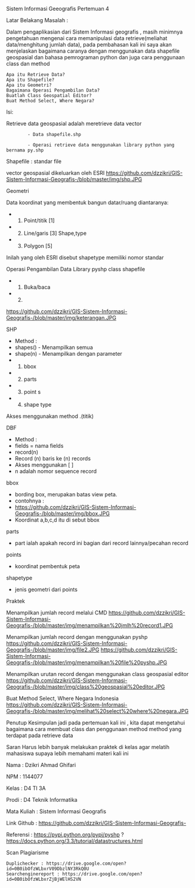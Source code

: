 Sistem Informasi Geeografis Pertemuan 4

Latar Belakang Masalah :

Dalam pengaplikasian dari Sistem Informasi geografis , masih minimnya pengetahuan mengenai cara memanipulasi data retrieve(meliahat data/menghitung jumlah data), pada pembahasan kali ini saya akan menjelaskan bagaimana caranya dengan menggunakan data shapefile geospasial dan bahasa pemrograman python dan juga cara penggunaan class dan method

    Apa itu Retrieve Data?
    Apa itu Shapefile?
    Apa itu Geometri?
    Bagaimana Operasi Pengambilan Data?
    Buatlah Class Geospatial Editor?
    Buat Method Select, Where Negara?

Isi:

Retrieve data geospasial adalah meretrieve data vector

            - Data shapefile.shp

            - Operasi retrieve data menggunakan library python yang bernama py.shp

Shapefile : standar file

vector geospasial dikeluarkan oleh ESRI
https://github.com/dzzikri/GIS-Sistem-Informasi-Geografis-/blob/master/img/shp.JPG


Geometri

Data koordinat yang membentuk bangun datar/ruang diantaranya:
* 1. Point/titik [1]
* 2. Line/garis [3] Shape,type
* 3. Polygon [5]

Inilah yang oleh ESRI disebut shapetype memiliki nomor standar


Operasi Pengambilan Data Library pyshp class shapefile
* 1. Buka/baca

* 2. 
https://github.com/dzzikri/GIS-Sistem-Informasi-Geografis-/blob/master/img/keterangan.JPG


SHP
* Method :
* shapes() - Menampilkan semua
* shape(n) - Menampilkan dengan parameter
* 1. bbox
* 2. parts
* 3. point s 
* 4. shape type

Akses menggunakan method .(titik)

 

DBF
* Method :
* fields = nama fields
* record(n)
* Record (n) baris ke (n) records
* Akses menggunakan [ ]
* n adalah nomor sequence record

 

bbox
* bording box, merupakan batas view peta.
* contohnya :
* https://github.com/dzzikri/GIS-Sistem-Informasi-Geografis-/blob/master/img/bbox.JPG
* Koordinat a,b,c,d itu di sebut bbox

parts
* part ialah apakah record ini bagian dari record lainnya/pecahan record

points
* koordinat pembentuk peta

shapetype
* jenis geometri dari points



Praktek

Menampilkan jumlah record melalui CMD
https://github.com/dzzikri/GIS-Sistem-Informasi-Geografis-/blob/master/img/menampilkan%20jmlh%20record1.JPG


Menampilkan jumlah record dengan menggunakan pyshp
https://github.com/dzzikri/GIS-Sistem-Informasi-Geografis-/blob/master/img/file2.JPG
https://github.com/dzzikri/GIS-Sistem-Informasi-Geografis-/blob/master/img/menampilkan%20file%20pyshp.JPG


Menampilkan urutan record dengan menggunakan class geospasial editor
https://github.com/dzzikri/GIS-Sistem-Informasi-Geografis-/blob/master/img/class%20geospasial%20editor.JPG


Buat Method Select, Where Negara Indonesia
https://github.com/dzzikri/GIS-Sistem-Informasi-Geografis-/blob/master/img/melihat%20select%20where%20negara.JPG



Penutup
Kesimpulan
jadi pada pertemuan kali ini , kita dapat mengetahui bagaimana cara membuat class dan penggunaan method method yang terdapat pada retrieve data

Saran
Harus lebih banyak melakukan praktek di kelas agar melatih mahasiswa supaya lebih memahami materi kali ini



Nama : Dzikri Ahmad Ghifari

NPM : 1144077

Kelas : D4 TI 3A

Prodi : D4 Teknik Informatika

Mata Kuliah : Sistem Informasi Geografis


Link Github : https://github.com/dzzikri/GIS-Sistem-Informasi-Geografis-


Referensi : https://pypi.python.org/pypi/pyshp ?
https://docs.python.org/3.3/tutorial/datastructures.html


Scan Plagiarisme

    Duplichecker : https://drive.google.com/open?id=0B0ibOfzWLbxrV09DbzlNY3RkQ0U
    Searchenginereport : https://drive.google.com/open?id=0B0ibOfzWLbxrZjBjWElHS2VN
